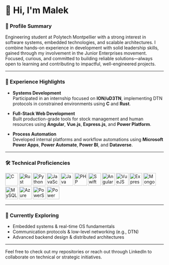 # 👋 Hi, I'm Malek

### 🧭 Profile Summary  
Engineering student at Polytech Montpellier with a strong interest in software systems, embedded technologies, and scalable architectures. I combine hands-on experience in development with solid leadership skills, gained through my involvement in the Junior Enterprises movement. Focused, curious, and committed to building reliable solutions—always open to learning and contributing to impactful, well-engineered projects.

---

### 💼 Experience Highlights

- **Systems Development**  
  Participated in an internship focused on **ION/uD3TN**, implementing DTN protocols in constrained environments using **C** and **Rust**.

- **Full-Stack Web Development**  
  Built production-grade tools for stock management and human resources using **Angular**, **Vue.js**, **Express.js**, and **Power Platform**.

- **Process Automation**  
  Developed internal platforms and workflow automations using **Microsoft Power Apps**, **Power Automate**, **Power BI**, and **Dataverse**.


---

### 🛠️ Technical Proficiencies

<p align="left">
  <img src="https://cdn.jsdelivr.net/gh/devicons/devicon/icons/c/c-original.svg" width="40" height="40" alt="C"/>
  <img src="https://www.rust-lang.org/logos/rust-logo-32x32.png" width="40" height="40" alt="Rust"/>
  <img src="https://cdn.jsdelivr.net/gh/devicons/devicon/icons/python/python-original.svg" width="40" height="40" alt="Python"/>
  <img src="https://cdn.jsdelivr.net/gh/devicons/devicon/icons/javascript/javascript-original.svg" width="40" height="40" alt="JavaScript"/>
  <img src="https://cdn.jsdelivr.net/gh/devicons/devicon/icons/java/java-original.svg" width="40" height="40" alt="Java"/>
  <img src="https://cdn.jsdelivr.net/gh/devicons/devicon/icons/php/php-original.svg" width="40" height="40" alt="PHP"/>
  <img src="https://cdn.jsdelivr.net/gh/devicons/devicon/icons/swift/swift-original.svg" width="40" height="40" alt="Swift"/>
  <img src="https://cdn.jsdelivr.net/gh/devicons/devicon/icons/angularjs/angularjs-original.svg" width="40" height="40" alt="Angular"/>
  <img src="https://cdn.jsdelivr.net/gh/devicons/devicon/icons/vuejs/vuejs-original.svg" width="40" height="40" alt="VueJS"/>
  <img src="https://cdn.jsdelivr.net/gh/devicons/devicon/icons/express/express-original.svg" width="40" height="40" alt="ExpressJS"/>
  <img src="https://cdn.jsdelivr.net/gh/devicons/devicon/icons/mongodb/mongodb-original.svg" width="40" height="40" alt="MongoDB"/>
  <img src="https://cdn.jsdelivr.net/gh/devicons/devicon/icons/mysql/mysql-original.svg" width="40" height="40" alt="MySQL"/>
  <img src="https://cdn.jsdelivr.net/gh/devicons/devicon/icons/azure/azure-original.svg" width="40" height="40" alt="Azure"/>
  <img src="https://cdn.jsdelivr.net/gh/devicons/devicon/icons/powershell/powershell-original.svg" width="40" height="40" alt="PowerShell"/>
  <img src="https://upload.wikimedia.org/wikipedia/commons/c/cf/Microsoft_Power_BI_Logo.svg" width="40" height="40" alt="Power BI"/>
</p>

---

### 📌 Currently Exploring

- Embedded systems & real-time OS fundamentals  
- Communication protocols & low-level networking (e.g., DTN)  
- Advanced backend design & distributed architectures  

---

Feel free to check out my repositories or reach out through LinkedIn to collaborate on technical or strategic initiatives.
